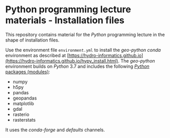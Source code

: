 # Python programming lecture materials - Installation files

This repository contains material for the *Python* programming lecture in the shape of installation files.

Use the environment file `environment.yml` to install the *geo-python* *conda* environment as described at [https://hydro-informatics.github.io](https://hydro-informatics.github.io/hypy_install.html). The *geo-python* environment builds on *Python* 3.7 and includes the following [*Python* packages (modules)](https://hydro-informatics.github.io/hypy_pckg.html):

* numpy
* h5py
* pandas
* geopandas
* matplotlib
* gdal
* rasterio
* rasterstats

It uses the *conda-forge* and *defaults* channels.